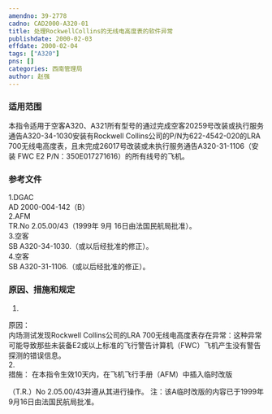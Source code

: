 ```yaml
---
amendno: 39-2778  
cadno: CAD2000-A320-01  
title: 处理RockwellCollins的无线电高度表的软件异常  
publishdate: 2000-02-03  
effdate: 2000-02-04  
tags: ["A320"]  
pns: []  
categories: 西南管理局  
author: 赵强  
---
```

  
### 适用范围  
本指令适用于空客A320、A321所有型号的通过完成空客20259号改装或执行服务通告A320-34-1030安装有Rockwell Collins公司的P/N为622-4542-020的LRA 700无线电高度表，且未完成26017号改装或未执行服务通告A320-31-1106（安装 FWC E2 P/N：350E017271616）的所有线号的飞机。  
  
<!--more-->  
### 参考文件  
1.DGAC  
 AD 2000-004-142（B）  
2.AFM  
 TR.No 2.05.00/43（1999年 9月 16日由法国民航局批准）。  
3.空客  
SB A320-34-1030.（或以后经批准的修正）。  
4.空客  
SB A320-31-1106.（或以后经批准的修正）。  
  
### 原因、措施和规定  
1.  
原因：  
内场测试发现Rockwell Collins公司的LRA 700无线电高度表存在异常：这种异常可能导致那些未装备E2或以上标准的飞行警告计算机（FWC）飞机产生没有警告探测的错误信息。  
2.  
措施： 在本指令生效10天内，在飞机飞行手册（AFM）中插入临时改版  
  
  
（T.R.）No 2.05.00/43并遵从其进行操作。 注：该A临时改版的内容已于1999年9月16日由法国民航局批准。  
